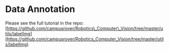 # Data Annotation

Please see the full tutorial in the repo: [https://github.com/campusrover/Robotics\_Computer\_Vision/tree/master/utils/labelImg](https://github.com/campusrover/Robotics_Computer_Vision/tree/master/utils/labelImg)
